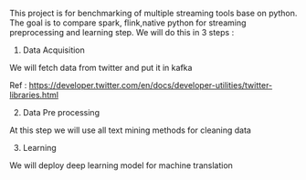 This project is for benchmarking of multiple streaming tools base on python. The goal is to compare spark, flink,native python for streaming preprocessing 
and learning step. We will do this in 3 steps : 

1. Data Acquisition

We will fetch data from twitter and put it in kafka 

Ref : https://developer.twitter.com/en/docs/developer-utilities/twitter-libraries.html

2. Data Pre processing 

At this step we will use all text mining methods for cleaning data 

3. Learning 

We will deploy deep learning model for machine translation



